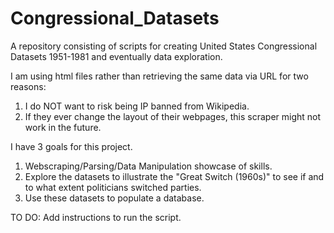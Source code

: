 # Congressional_Datasets
A repository consisting of scripts for creating United States Congressional Datasets 1951-1981 and eventually data exploration.

I am using html files rather than retrieving the same data via URL for two reasons:
1) I do NOT want to risk being IP banned from Wikipedia.
2) If they ever change the layout of their webpages, this scraper might not work in the future.

I have 3 goals for this project.
1) Webscraping/Parsing/Data Manipulation showcase of skills.
2) Explore the datasets to illustrate the "Great Switch (1960s)" to see if and to what extent politicians switched parties.
3) Use these datasets to populate a database.


TO DO: Add instructions to run the script.
